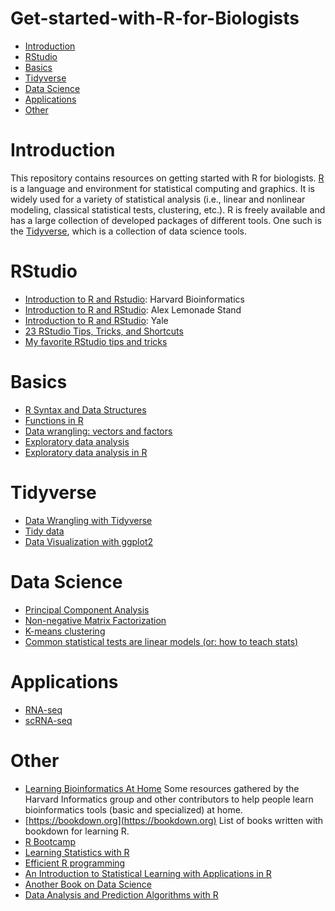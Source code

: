 # Get-started-with-R-for-Biologists

 - [Introduction](https://github.com/danhtruong/Starting-with-R-for-Biologists/#introduction)
 - [RStudio](https://github.com/danhtruong/Starting-with-R-for-Biologists/#rstudio)
 - [Basics](https://github.com/danhtruong/Starting-with-R-for-Biologists/#basics)
 - [Tidyverse](https://github.com/danhtruong/Starting-with-R-for-Biologists/#tidyverse)
 - [Data Science](https://github.com/danhtruong/Starting-with-R-for-Biologists/#data-science)
 - [Applications](https://github.com/danhtruong/Starting-with-R-for-Biologists/#applications)
 - [Other](https://github.com/danhtruong/Starting-with-R-for-Biologists/#other)

# Introduction 

This repository contains resources on getting started with R for biologists. [R](https://www.r-project.org) is a language and environment for statistical computing and graphics. It is widely used for a variety of statistical analysis (i.e., linear and nonlinear modeling, classical statistical tests, clustering, etc.). R is freely available and has a large collection of developed packages of different tools. One such is the [Tidyverse](https://www.tidyverse.org), which is a collection of data science tools. 

# RStudio

 - [Introduction to R and Rstudio](https://hbctraining.github.io/Training-modules/IntroR/lessons/01_Intro-to-R.html): Harvard Bioinformatics
 - [Introduction to R and RStudio](https://htmlpreview.github.io/?https://github.com/AlexsLemonade/training-modules/blob/master/intro-to-R-tidyverse/01-intro_to_base_R.nb.html): Alex Lemonade Stand
 - [Introduction to R and RStudio](https://docs.ycrc.yale.edu/r-novice-gapminder/01-rstudio-intro/index.html): Yale
 - [23 RStudio Tips, Tricks, and Shortcuts](https://www.dataquest.io/blog/rstudio-tips-tricks-shortcuts/)
 - [My favorite RStudio tips and tricks](https://datacornering.com/my-favorite-rstudio-tips-and-tricks/)

# Basics

 - [R Syntax and Data Structures](https://hbctraining.github.io/Training-modules/IntroR/lessons/02_syntax_and_data_structures.html)
 - [Functions in R](https://hbctraining.github.io/Training-modules/IntroR/lessons/03_functions-and-arguments.html)
 - [Data wrangling: vectors and factors](https://hbctraining.github.io/Training-modules/IntroR/lessons/04_data-wrangling.html)
 - [Exploratory data analysis](https://biodatascience.github.io/compbio/eda/EDA.html)
 - [Exploratory data analysis in R](https://danhdtruong.com/Exploratory-Data-Analysis-in-R/) 

# Tidyverse

 - [Data Wrangling with Tidyverse](https://hbctraining.github.io/Intro-to-R-flipped/lessons/15_tidyverse.html)
 - [Tidy data](https://r4ds.had.co.nz/tidy-data.html)
 - [Data Visualization with ggplot2](https://github.com/hbctraining/Training-modules/blob/master/Tidyverse_ggplot2/lessons/03_ggplot2.md)

# Data Science

 - [Principal Component Analysis](https://danhdtruong.com/PCA/)
 - [Non-negative Matrix Factorization](https://danhdtruong.com/Non-negative-Matrix-Factorization/)
 - [K-means clustering](https://danhdtruong.com/K-means-from-scratch-in-R/)
 - [Common statistical tests are linear models (or: how to teach stats)](https://lindeloev.github.io/tests-as-linear/)

# Applications

 - [RNA-seq](https://bioinformatics-core-shared-training.github.io/RNAseq-R/)
 - [scRNA-seq](https://github.com/seandavi/awesome-single-cell)

# Other

 - [Learning Bioinformatics At Home](https://github.com/harvardinformatics/learning-bioinformatics-at-home) Some resources gathered by the Harvard Informatics group and other contributors to help people learn bioinformatics tools (basic and specialized) at home.
 - [https://bookdown.org](https://bookdown.org) List of books written with bookdown for learning R.
 - [R Bootcamp](https://r-bootcamp.netlify.app)
 - [Learning Statistics with R](https://learningstatisticswithr.com)
 - [Efficient R programming](https://bookdown.org/csgillespie/efficientR/)
 - [An Introduction to Statistical Learning with Applications in R](http://faculty.marshall.usc.edu/gareth-james/ISL/)
 - [Another Book on Data Science](https://www.anotherbookondatascience.com)
 - [Data Analysis and Prediction Algorithms with R](https://rafalab.github.io/dsbook/)


